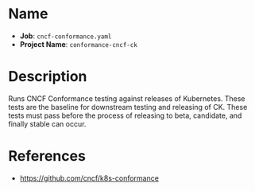# Name

- **Job**: `cncf-conformance.yaml`
- **Project Name**: `conformance-cncf-ck`

# Description

Runs CNCF Conformance testing against releases of Kubernetes. These tests are
the baseline for downstream testing and releasing of CK. These tests must pass
before the process of releasing to beta, candidate, and finally stable can
occur.

# References

- https://github.com/cncf/k8s-conformance
